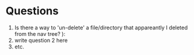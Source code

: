 
# Questions

1. Is there a way to 'un-delete' a file/directory that appareantly I deleted from the nav tree? ):
2. write question 2 here
3. etc.
